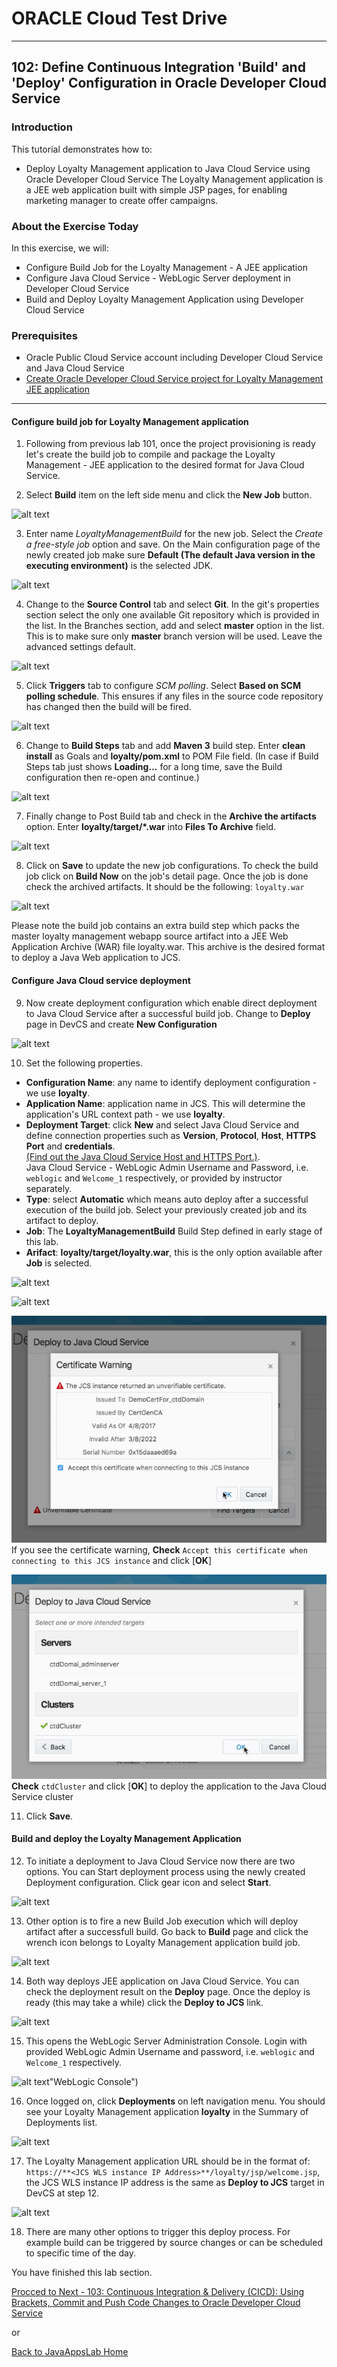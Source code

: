 # ORACLE Cloud Test Drive #
-----
## 102: Define Continuous Integration 'Build' and 'Deploy' Configuration in Oracle Developer Cloud Service ##

### Introduction ###
This tutorial demonstrates how to:
- Deploy Loyalty Management application to Java Cloud Service using Oracle Developer Cloud Service 
The Loyalty Management application is a JEE web application built with simple JSP pages, for enabling marketing manager to create offer campaigns.  

### About the Exercise Today ###
In this exercise, we will:
- Configure Build Job for the Loyalty Management - A JEE application
- Configure Java Cloud Service - WebLogic Server deployment in Developer Cloud Service
- Build and Deploy Loyalty Management Application using Developer Cloud Service

### Prerequisites ###
+ Oracle Public Cloud Service account including Developer Cloud Service and Java Cloud Service
+ [Create Oracle Developer Cloud Service project for Loyalty Management JEE application](101-JavaAppsLab.md)

----

#### Configure build job for Loyalty Management application ###

1. Following from previous lab 101, once the project provisioning is ready let's create the build job to compile and package the Loyalty Management - JEE application to the desired format for Java Cloud Service.

2. Select **Build** item on the left side menu and click the **New Job** button.

![alt text](images/102/05.new.job.png "Create new build job")

3. Enter name *LoyaltyManagementBuild* for the new job. Select the *Create a free-style job* option and save.
On the Main configuration page of the newly created job make sure **Default (The default Java version in the executing environment)** is the selected JDK.

![alt text](images/102/06.job.main.png "Configure job")

4. Change to the **Source Control** tab and select **Git**. 
In the git's properties section select the only one available Git repository which is provided in the list.
In the Branches section, add and select **master** option in the list. This is to make sure only **master** branch version will be used.
Leave the advanced settings default.

![alt text](images/102/07.job.scm.png "Configure source control")

5. Click **Triggers** tab to configure *SCM polling*. Select **Based on SCM polling schedule**. This ensures if any files in the source code repository has changed then the build will be fired.

![alt text](images/102/07.scm.trigger.png "Configure source control")

6. Change to **Build Steps** tab and add **Maven 3** build step. Enter **clean install** as Goals and **loyalty/pom.xml** to POM File field. (In case if Build Steps tab just shows **Loading...** for a long time, save the Build configuration then re-open and continue.)

![alt text](images/102/08.job.maven.png "Add build step")

7. Finally change to Post Build tab and check in the **Archive the artifacts** option. Enter **loyalty/target/\*.war** into **Files To Archive** field.

![alt text](images/102/09.job.post.png "Post build")

8. Click on **Save** to update the new job configurations. To check the build job click on **Build Now** on the job's detail page. Once the job is done check the archived artifacts. It should be the following: `loyalty.war`

![alt text](images/102/10.build.artifacts.png "Build artifacts")

Please note the build job contains an extra build step which packs the master loyalty management webapp source artifact into a JEE Web Application Archive (WAR) file loyalty.war. This archive is the desired format to deploy a Java Web application to JCS.

#### Configure Java Cloud service deployment ####

9. Now create deployment configuration which enable direct deployment to Java Cloud Service after a successful build job.
Change to **Deploy** page in DevCS and create **New Configuration** 

![alt text](images/102/11.new.deploy.png "New deploy configuration")

10. Set the following properties.

- **Configuration Name**: any name to identify deployment configuration - we use **loyalty**.
- **Application Name**: application name in JCS. This will determine the application's URL context path - we use **loyalty**.
- **Deployment Target**: click **New** and select Java Cloud Service and define connection properties such as **Version**, **Protocol**, **Host**, **HTTPS Port** and **credentials**.  
  [\(Find out the Java Cloud Service Host and HTTPS Port.\)](java.cloud.md).  
  Java Cloud Service - WebLogic Admin Username and Password, i.e. `weblogic` and `Welcome_1` respectively, or provided by instructor separately.
- **Type**: select **Automatic** which means auto deploy after a successful execution of the build job. Select your previously created job and its artifact to deploy.
- **Job**: The **LoyaltyManagementBuild** Build Step defined in early stage of this lab.
- **Arifact**: **loyalty/target/loyalty.war**, this is the only option available after **Job** is selected.

![alt text](images/102/12.deploy.config.png "Deployment Configuration")

![alt text](images/102/13.jcs.config.png "JCS Configuration")

![alt text](images/102/13.cert.png "Certificate Warning")   
  If you see the certificate warning, **Check** `Accept this certificate when connecting to this JCS instance` and click [**OK**]

![alt text](images/102/13.cluster.png "deploy to cluster")   
  **Check** `ctdCluster` and click [**OK**] to deploy the application to the Java Cloud Service cluster

11. Click **Save**. 

#### Build and deploy the Loyalty Management Application ####

12. To initiate a deployment to Java Cloud Service now there are two options. You can Start deployment process using the newly created Deployment configuration. Click gear icon and select **Start**.

![alt text](images/102/14.deploy.start.png "Deployment Start")

13. Other option is to fire a new Build Job execution which will deploy artifact after a successfull build. Go back to **Build** page and click the wrench icon belongs to Loyalty Management application build job.

![alt text](images/102/15.build.now.png "Build Now") 

14. Both way deploys JEE application on Java Cloud Service. You can check the deployment result on the **Deploy** page. Once the deploy is ready (this may take a while) click the **Deploy to JCS** link.

![alt text](images/102/16.deploy.ready.png "Deploy ready")

15. This opens the WebLogic Server Administration Console. Login with provided WebLogic Admin Username and password, i.e. `weblogic` and `Welcome_1` respectively.

![alt text](images/102/17.jcs.console.png)"WebLogic Console")

16. Once logged on, click **Deployments** on left navigation menu. You should see your Loyalty Management application **loyalty** in the Summary of Deployments list.

![alt text](images/102/17.deployment.png "Deployments")

17. The Loyalty Management application URL should be in the format of:  
    `https://**<JCS WLS instance IP Address>**/loyalty/jsp/welcome.jsp`, the JCS WLS instance IP address is the same as **Deploy to JCS** target in DevCS at step 12.

![alt text](images/102/18.sample.app.png "Loyalty Management Application")

18. There are many other options to trigger this deploy process. For example build can be triggered by source changes or can be scheduled to specific time of the day.  

You have finished this lab section.

[Procced to Next - 103: Continuous Integration & Delivery (CICD): Using Brackets, Commit and Push Code Changes to Oracle Developer Cloud Service](103-JavaAppsLab.md)

or

[Back to JavaAppsLab Home](README.md)
